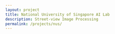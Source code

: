 ```yaml
---
layout: project
title: National University of Singapore AI Lab
description: Street-view Image Processing
permalink: /projects/nus/
---
```

